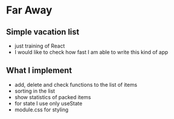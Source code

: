 # Far Away

## Simple vacation list

- just training of React
- I would like to check how fast I am able to write this kind of app

## What I implement

- add, delete and check functions to the list of items
- sorting in the list
- show statistics of packed items
- for state I use only useState
- module.css for styling
